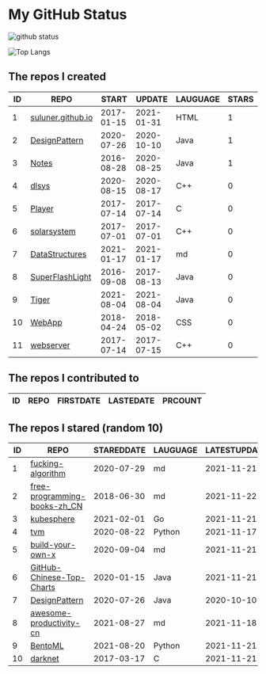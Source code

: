 # My GitHub Status

<img src="https://github-readme-stats-1.yihong0618.vercel.app/api?username=ThaddeusJiang&show_icons=true&&&hide_title=true&count_private=true" alt="github status" />

![Top Langs](https://github-readme-stats-1.yihong0618.vercel.app/api/top-langs/?username=ThaddeusJiang&layout=compact)

<!--START_SECTION:my_github-->
## The repos I created
| ID |                               REPO                                |   START    |   UPDATE   | LAUGUAGE | STARS |
|----|-------------------------------------------------------------------|------------|------------|----------|-------|
|  1 | [suluner.github.io](https://github.com/suluner/suluner.github.io) | 2017-01-15 | 2021-01-31 | HTML     |     1 |
|  2 | [DesignPattern](https://github.com/suluner/DesignPattern)         | 2020-07-26 | 2020-10-10 | Java     |     1 |
|  3 | [Notes](https://github.com/suluner/Notes)                         | 2016-08-28 | 2020-08-25 | Java     |     1 |
|  4 | [dlsys](https://github.com/suluner/dlsys)                         | 2020-08-15 | 2020-08-17 | C++      |     0 |
|  5 | [Player](https://github.com/suluner/Player)                       | 2017-07-14 | 2017-07-14 | C        |     0 |
|  6 | [solarsystem](https://github.com/suluner/solarsystem)             | 2017-07-01 | 2017-07-01 | C++      |     0 |
|  7 | [DataStructures](https://github.com/suluner/DataStructures)       | 2021-01-17 | 2021-01-17 | md       |     0 |
|  8 | [SuperFlashLight](https://github.com/suluner/SuperFlashLight)     | 2016-09-08 | 2017-08-13 | Java     |     0 |
|  9 | [Tiger](https://github.com/suluner/Tiger)                         | 2021-08-04 | 2021-08-04 | Java     |     0 |
| 10 | [WebApp](https://github.com/suluner/WebApp)                       | 2018-04-24 | 2018-05-02 | CSS      |     0 |
| 11 | [webserver](https://github.com/suluner/webserver)                 | 2017-07-14 | 2017-07-15 | C++      |     0 |

## The repos I contributed to
| ID | REPO | FIRSTDATE | LASTEDATE | PRCOUNT |
|----|------|-----------|-----------|---------|

## The repos I stared (random 10)
| ID |                                           REPO                                            | STAREDDATE | LAUGUAGE | LATESTUPDATE |
|----|-------------------------------------------------------------------------------------------|------------|----------|--------------|
|  1 | [fucking-algorithm](https://github.com/labuladong/fucking-algorithm)                      | 2020-07-29 | md       | 2021-11-21   |
|  2 | [free-programming-books-zh_CN](https://github.com/justjavac/free-programming-books-zh_CN) | 2018-06-30 | md       | 2021-11-22   |
|  3 | [kubesphere](https://github.com/kubesphere/kubesphere)                                    | 2021-02-01 | Go       | 2021-11-21   |
|  4 | [tvm](https://github.com/tqchen/tvm)                                                      | 2020-08-22 | Python   | 2021-11-17   |
|  5 | [build-your-own-x](https://github.com/danistefanovic/build-your-own-x)                    | 2020-09-04 | md       | 2021-11-21   |
|  6 | [GitHub-Chinese-Top-Charts](https://github.com/kon9chunkit/GitHub-Chinese-Top-Charts)     | 2020-01-15 | Java     | 2021-11-21   |
|  7 | [DesignPattern](https://github.com/suluner/DesignPattern)                                 | 2020-07-26 | Java     | 2020-10-10   |
|  8 | [awesome-productivity-cn](https://github.com/eastlakeside/awesome-productivity-cn)        | 2021-08-27 | md       | 2021-11-18   |
|  9 | [BentoML](https://github.com/bentoml/BentoML)                                             | 2021-08-20 | Python   | 2021-11-21   |
| 10 | [darknet](https://github.com/pjreddie/darknet)                                            | 2017-03-17 | C        | 2021-11-21   |

<!--END_SECTION:my_github-->